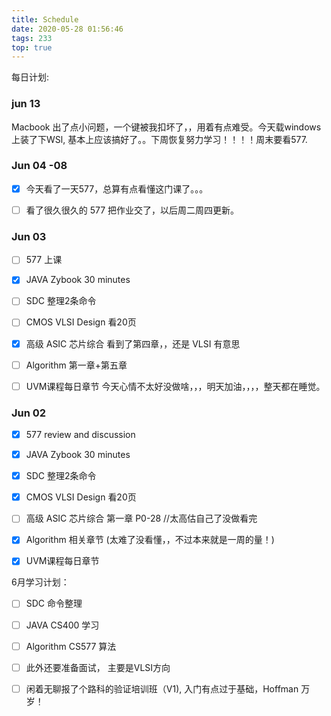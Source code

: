 ```yaml
---
title: Schedule
date: 2020-05-28 01:56:46
tags: 233
top: true
---
```

每日计划:
### jun 13
Macbook 出了点小问题，一个键被我扣坏了，，用着有点难受。今天载windows 上装了下WSl, 基本上应该搞好了。。下周恢复努力学习！！！！周末要看577.
<!--more-->




### Jun 04 -08
 - [x] 今天看了一天577，总算有点看懂这门课了。。。
 - [ ] 看了很久很久的 577 把作业交了，以后周二周四更新。


### Jun 03
  - [ ] 577 上课
  - [x] JAVA Zybook 30 minutes
  - [ ] SDC 整理2条命令
  - [ ] CMOS VLSI Design 看20页
  - [x] 高级 ASIC 芯片综合 看到了第四章，，还是 VLSI 有意思
  - [ ] Algorithm 第一章+第五章
  - [ ] UVM课程每日章节
今天心情不太好没做啥，，，明天加油，，，，整天都在睡觉。


### Jun 02
  - [x] 577 review and discussion
  - [x] JAVA Zybook 30 minutes
  - [x] SDC 整理2条命令
  - [x] CMOS VLSI Design 看20页
  - [ ] 高级 ASIC 芯片综合 第一章 P0-28 //太高估自己了没做看完
  - [x] Algorithm 相关章节 (太难了没看懂，，不过本来就是一周的量！)
  - [x] UVM课程每日章节


6月学习计划：
 - [ ] SDC 命令整理
 - [ ] JAVA CS400 学习
 - [ ] Algorithm CS577 算法
 - [ ] 此外还要准备面试， 主要是VLSI方向
 - [ ] 闲着无聊报了个路科的验证培训班（V1), 入门有点过于基础，Hoffman 万岁！

